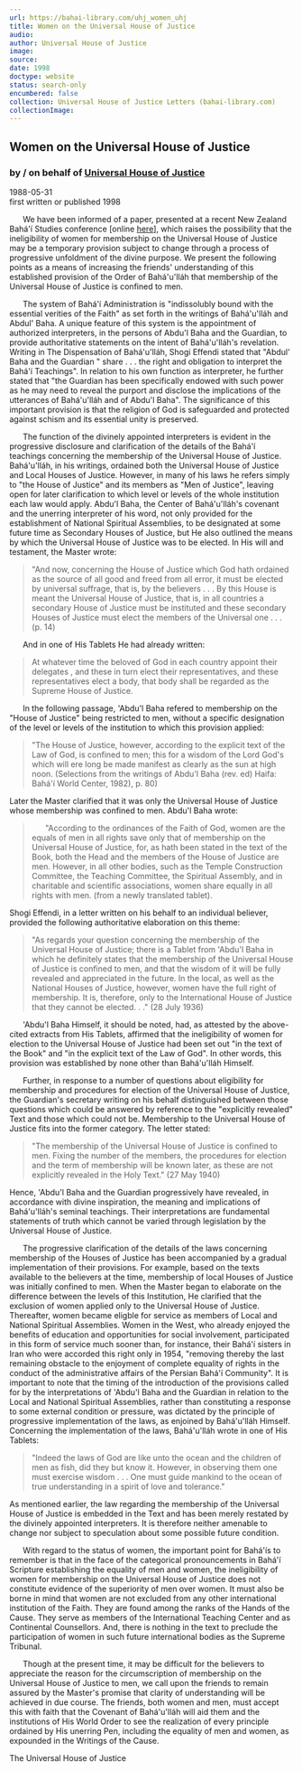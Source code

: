 ```yaml
---
url: https://bahai-library.com/uhj_women_uhj
title: Women on the Universal House of Justice
audio: 
author: Universal House of Justice
image: 
source: 
date: 1998
doctype: website
status: search-only
encumbered: false
collection: Universal House of Justice Letters (bahai-library.com)
collectionImage: 
---
```



## Women on the Universal House of Justice

### by / on behalf of [Universal House of Justice](https://bahai-library.com/author/Universal+House+of+Justice)

1988-05-31  
first written or published 1998


      We have been informed of a paper, presented at a recent New Zealand Bahá'í Studies conference \[online [here](http://www.h-net.org/~bahai/docs/vol3/wmnuhj.htm)\], which raises the possibility that the ineligibility of women for membership on the Universal House of Justice may be a temporary provision subject to change through a process of progressive unfoldment of the divine purpose. We present the following points as a means of increasing the friends' understanding of this established provision of the Order of Bahá'u'lláh that membership of the Universal House of Justice is confined to men.

      The system of Bahá'í Administration is "indissolubly bound with the essential verities of the Faith" as set forth in the writings of Bahá'u'lláh and Abdul' Baha. A unique feature of this system is the appointment of authorized interpreters, in the persons of Abdu'l Baha and the Guardian, to provide authoritative statements on the intent of Bahá'u'lláh's revelation. Writing in The Dispensation of Bahá'u'lláh, Shogi Effendi stated that "Abdul' Baha and the Guardian " share . . . the right and obligation to interpret the Bahá'í Teachings". In relation to his own function as interpreter, he further stated that "the Guardian has been specifically endowed with such power as he may need to reveal the purport and disclose the implications of the utterances of Bahá'u'lláh and of Abdu'l Baha". The significance of this important provision is that the religion of God is safeguarded and protected against schism and its essential unity is preserved.

      The function of the divinely appointed interpreters is evident in the progressive disclosure and clarification of the details of the Bahá'í teachings concerning the membership of the Universal House of Justice. Bahá'u'lláh, in his writings, ordained both the Universal House of Justice and Local Houses of Justice. However, in many of his laws he refers simply to "the House of Justice" and its members as "Men of Justice", leaving open for later clarification to which level or levels of the whole institution each law would apply. Abdu'l Baha, the Center of Bahá'u'lláh's covenant and the unerring interpreter of his word, not only provided for the establishment of National Spiritual Assemblies, to be designated at some future time as Secondary Houses of Justice, but He also outlined the means by which the Universal House of Justice was to be elected. In His will and testament, the Master wrote:

> "And now, concerning the House of Justice which God hath ordained as the source of all good and freed from all error, it must be elected by universal suffrage, that is, by the believers . . . By this House is meant the Universal House of Justice, that is, in all countries a secondary House of Justice must be instituted and these secondary Houses of Justice must elect the members of the Universal one . . . (p. 14)

      And in one of His Tablets He had already written:

> At whatever time the beloved of God in each country appoint their delegates , and these in turn elect their representatives, and these representatives elect a body, that body shall be regarded as the Supreme House of Justice.

      In the following passage, 'Abdu'l Baha refered to membership on the "House of Justice" being restricted to men, without a specific designation of the level or levels of the institution to which this provision applied:

> "The House of Justice, however, according to the explicit text of the Law of God, is confined to men; this for a wisdom of the Lord God's which will ere long be made manifest as clearly as the sun at high noon. (Selections from the writings of Abdu'l Baha (rev. ed) Haifa: Bahá'í World Center, 1982), p. 80)

Later the Master clarified that it was only the Universal House of Justice whose membership was confined to men. Abdu'l Baha wrote:

>       "According to the ordinances of the Faith of God, women are the equals of men in all rights save only that of membership on the Universal House of Justice, for, as hath been stated in the text of the Book, both the Head and the members of the House of Justice are men. However, in all other bodies, such as the Temple Construction Committee, the Teaching Committee, the Spiritual Assembly, and in charitable and scientific associations, women share equally in all rights with men. (from a newly translated tablet).

Shogi Effendi, in a letter written on his behalf to an individual believer, provided the following authoritative elaboration on this theme:

> "As regards your question concerning the membership of the Universal House of Justice; there is a Tablet from 'Abdu'l Baha in which he definitely states that the membership of the Universal House of Justice is confined to men, and that the wisdom of it will be fully revealed and appreciated in the future. In the local, as well as the National Houses of Justice, however, women have the full right of membership. It is, therefore, only to the International House of Justice that they cannot be elected. . ." (28 July 1936)

      'Abdu'l Baha Himself, it should be noted, had, as attested by the above-cited extracts from His Tablets, affirmed that the ineligibility of women for election to the Universal House of Justice had been set out "in the text of the Book" and "in the explicit text of the Law of God". In other words, this provision was established by none other than Bahá'u'lláh Himself.

      Further, in response to a number of questions about eligibility for membership and procedures for election of the Universal House of Justice, the Guardian's secretary writing on his behalf distinguished between those questions which could be answered by reference to the "explicitly revealed" Text and those which could not be. Membership to the Universal House of Justice fits into the former category. The letter stated:

> "The membership of the Universal House of Justice is confined to men. Fixing the number of the members, the procedures for election and the term of membership will be known later, as these are not explicitly revealed in the Holy Text." (27 May 1940)

Hence, 'Abdu'l Baha and the Guardian progressively have revealed, in accordance with divine inspiration, the meaning and implications of Bahá'u'lláh's seminal teachings. Their interpretations are fundamental statements of truth which cannot be varied through legislation by the Universal House of Justice.

      The progressive clarification of the details of the laws concerning membership of the Houses of Justice has been accompanied by a gradual implementation of their provisions. For example, based on the texts available to the believers at the time, membership of local Houses of Justice was initially confined to men. When the Master began to elaborate on the difference between the levels of this Institution, He clarified that the exclusion of women applied only to the Universal House of Justice. Thereafter, women became eligble for service as members of Local and National Spiritual Assemblies. Women in the West, who already enjoyed the benefits of education and opportunities for social involvement, participated in this form of service much sooner than, for instance, their Bahá'í sisters in Iran who were accorded this right only in 1954, "removing thereby the last remaining obstacle to the enjoyment of complete equality of rights in the conduct of the administrative affairs of the Persian Bahá'í Community". It is important to note that the timing of the introduction of the provisions called for by the interpretations of 'Abdu'l Baha and the Guardian in relation to the Local and National Spiritual Assemblies, rather than constituting a response to some external condition or pressure, was dictated by the principle of progressive implementation of the laws, as enjoined by Bahá'u'lláh Himself. Concerning the implementation of the laws, Bahá'u'lláh wrote in one of His Tablets:

> "Indeed the laws of God are like unto the ocean and the children of men as fish, did they but know it. However, in observing them one must exercise wisdom . . . One must guide mankind to the ocean of true understanding in a spirit of love and tolerance."

As mentioned earlier, the law regarding the membership of the Universal House of Justice is embedded in the Text and has been merely restated by the divinely appointed interpreters. It is therefore neither amenable to change nor subject to speculation about some possible future condition.

      With regard to the status of women, the important point for Bahá'ís to remember is that in the face of the categorical pronouncements in Bahá'í Scripture establishing the equality of men and women, the ineligibility of women for membership on the Universal House of Justice does not constitute evidence of the superiority of men over women. It must also be borne in mind that women are not excluded from any other international institution of the Faith. They are found among the ranks of the Hands of the Cause. They serve as members of the International Teaching Center and as Continental Counsellors. And, there is nothing in the text to preclude the participation of women in such future international bodies as the Supreme Tribunal.

      Though at the present time, it may be difficult for the believers to appreciate the reason for the circumscription of membership on the Universal House of Justice to men, we call upon the friends to remain assured by the Master's promise that clarity of understanding will be achieved in due course. The friends, both women and men, must accept this with faith that the Covenant of Bahá'u'lláh will aid them and the institutions of His World Order to see the realization of every principle ordained by His unerring Pen, including the equality of men and women, as expounded in the Writings of the Cause.

The Universal House of Justice